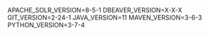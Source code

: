 APACHE_SOLR_VERSION=8-5-1
DBEAVER_VERSION=X-X-X
GIT_VERSION=2-24-1
JAVA_VERSION=11
MAVEN_VERSION=3-6-3
PYTHON_VERSION=3-7-4
